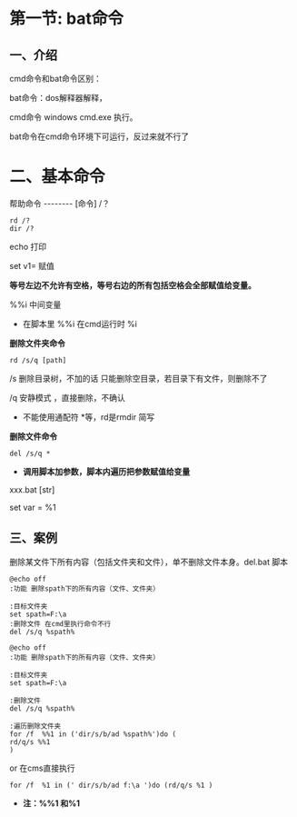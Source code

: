 # 第一节: bat命令


## 一、介绍

cmd命令和bat命令区别：

bat命令：dos解释器解释，

cmd命令 windows cmd.exe 执行。

bat命令在cmd命令环境下可运行，反过来就不行了



# 二、基本命令

帮助命令   --------   [命令] /？

```
rd /?
dir /?
```

echo 打印

set   v1= 赋值 

​	**等号左边不允许有空格，等号右边的所有包括空格会全部赋值给变量。**

%%i 中间变量

* 在脚本里 %%i  在cmd运行时 %i



**删除文件夹命令** 

```
rd /s/q [path]
```

/s 删除目录树，不加的话 只能删除空目录，若目录下有文件，则删除不了

/q 安静模式 ，直接删除，不确认

* 不能使用通配符 *等，rd是rmdir 简写

**删除文件命令**

```
del /s/q *
```



* **调用脚本加参数，脚本内遍历把参数赋值给变量**

xxx.bat [str]

set var = %1

## 三、案例

删除某文件下所有内容（包括文件夹和文件），单不删除文件本身。del.bat 脚本

```
@echo off
:功能 删除spath下的所有内容（文件、文件夹）

:目标文件夹
set spath=F:\a
:删除文件 在cmd里执行命令不行
del /s/q %spath% 
```



```
@echo off
:功能 删除spath下的所有内容（文件、文件夹）

:目标文件夹
set spath=F:\a

:删除文件
del /s/q %spath% 

:遍历删除文件夹
for /f  %%1 in ('dir/s/b/ad %spath%')do (
rd/q/s %%1 
)

```

or 在cms直接执行

```
for /f  %1 in (' dir/s/b/ad f:\a ')do (rd/q/s %1 ) 
```

* **注：%%1 和%1**

